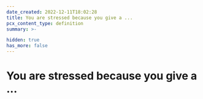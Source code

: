 ```yaml
---
date_created: 2022-12-11T18:02:28
title: You are stressed because you give a ...
pcx_content_type: definition
summary: >-

hidden: true
has_more: false
---
```


# You are stressed because you give a ...
